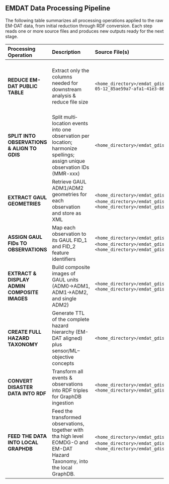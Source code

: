 ## EMDAT Data Processing Pipeline

The following table summarizes all processing operations applied to the raw EM-DAT data, from initial reduction through RDF conversion. Each step reads one or more source files and produces new outputs ready for the next stage.

| Processing Operation                                   | Description                                                                                                                  | Source File(s)                                                                                                                                                                                                    | Destination File(s)                                                                                                                            | Script Name / API          | Remarks                                                                                                                                                                                                                                          |
|:-------------------------------------------------------|:-----------------------------------------------------------------------------------------------------------------------------|:------------------------------------------------------------------------------------------------------------------------------------------------------------------------------------------------------------------|:------------------------------------------------------------------------------------------------------------------------------------------------|:---------------------------|:--------------------------------------------------------------------------------------------------------------------------------------------------------------------------------------------------------------------------------------------------|
| **REDUCE EM-DAT PUBLIC TABLE**                         | Extract only the columns needed for downstream analysis & reduce file size                                                   | `<home_directory>/emdat_gdis_semantic_connector/Data/public_emdat_custom_request_2024-05-12_85ae59a7-afa1-41e3-8642-596f53c2731a.xlsx`                                                                                                                       | `<home_directory>/emdat_gdis_semantic_connector/Data/public_emdat_reduced.xlsx`                                                                                                                     | `<home_directory>/emdat_gdis_semantic_connector/reduce_emdat.py`         | Retained columns:<br/>`DisNo., Classification Key, External IDs, Event Name, ISO, Country, Subregion, Region, Location, Origin, Associated Types, Latitude, Longitude, River Basin, Start Year, Start Month, Start Day, End Year, End Month, End Day, Admin Units (adm1_code, adm1_name, adm2_code, adm2_name), Entry Date, Last Update` |
| **SPLIT INTO OBSERVATIONS & ALIGN TO GDIS**            | Split multi‐location events into one observation per location; harmonize spellings; assign unique observation IDs (MMR-xxx) | `<home_directory>/emdat_gdis_semantic_connector/Data/public_emdat_reduced.xlsx`                                                                                                                                                                                       | `<home_directory>/emdat_gdis_semantic_connector/Data/public_emdat_gdis_aligned.xlsx`                                                                                                                | `<home_directory>/emdat_gdis_semantic_connector/emdat2gdis.py`           | 1. Fix spelling differences between sources<br/>2. Link observations by `DisNo.`<br/>3. Generate unique IDs (`MMR-xxx`)                                                                                                                       |
| **EXTRACT GAUL GEOMETRIES**                            | Retrieve GAUL ADM1/ADM2 geometries for each observation and store as XML                                                     | `<home_directory>/emdat_gdis_semantic_connector/Data/public_emdat_gdis_aligned.xlsx`,<br/>`<home_directory>/emdat_gdis_semantic_connector/Data/g2015_2014_1.xml`, </br> `<home_directory>/emdat_gdis_semantic_connector/Data/g2015_2014_2.xml`                                                                                                                                      | `<home_directory>/emdat_gdis_semantic_connector/Data/g2015_2014_1_geom_extract.xml`,<br/>`<home_directory>/emdat_gdis_semantic_connector/Data/g2015_2014_2_geom_extract.xml`,<br/>`<home_directory>/emdat_gdis_semantic_connector/Data/public_emdat_gdis_gaul_aligned.xlsx`                                      | `<home_directory>/emdat_gdis_semantic_connector/emdat_gdis2gaul.py`      | Writes one XML per GAUL level and a combined Excel with geometry references                                                                                                                                |
| **ASSIGN GAUL FIDs TO OBSERVATIONS**                   | Map each observation to its GAUL FID_1 and FID_2 feature identifiers                                                                 | `<home_directory>/emdat_gdis_semantic_connector/Data/g2015_2014_1_geom_extract.xml`,<br/>`<home_directory>/emdat_gdis_semantic_connector/Data/g2015_2014_2_geom_extract.xml`,<br/>`<home_directory>/emdat_gdis_semantic_connector/Data/public_emdat_gdis_gaul_aligned.xlsx`                                                                                                       | `<home_directory>/emdat_gdis_semantic_connector/Data/public_emdat_gdis_gaul_fids.xlsx`                                                                                                               | `<home_directory>/emdat_gdis_semantic_connector/emdat_gdis_gaul_fids.py` | Added columns:<br/>`Unique Code, FID_1, adm1_code, adm1_name, FID_2, adm2_code, adm2_name`                                                                                                                |
| **EXTRACT & DISPLAY ADMIN COMPOSITE IMAGES**           | Build composite images of GAUL units (ADM0→ADM1, ADM1→ADM2, and single ADM2)                                                  | `<home_directory>/emdat_gdis_semantic_connector/Data/g2015_2014_1.xml`, `<home_directory>/emdat_gdis_semantic_connector/Data/g2015_2014_2.xml`                                                                                                                                                                            | `<home_directory>/emdat_gdis_semantic_connector/Data/adm0_composite_maps/*.png`,<br/>`<home_directory>/emdat_gdis_semantic_connector/Data/adm1_composite_maps/*.png`,<br/>`<home_directory>/emdat_gdis_semantic_connector/Data/adm2_maps/*.png`                                               | `<home_directory>/emdat_gdis_semantic_connector/adm0_composite_map.py`<br/>`<home_directory>/emdat_gdis_semantic_connector/adm1_composite_map.py`<br/>`<home_directory>/emdat_gdis_semantic_connector/adm2_maps.py` | Produces one map per administrative unit level for visual QA                                                                                                                                         |
| **CREATE FULL HAZARD TAXONOMY**                        | Generate TTL of the complete hazard hierarchy (EM-DAT aligned) plus sensor/ML–objective concepts                             | `<home_directory>/emdat_gdis_semantic_connector/Data/classification_mapping.csv`                                                                                                                                                                                       | `<home_directory>/emdat_gdis_semantic_connector/Data/emdat_hazard_taxonomy.ttl`                                                                                                                            | `<home_directory>/emdat_gdis_semantic_connector/build_emdat_hazard_taxonomy.py` | Reads the canonical `key → group,subgroup,type,subtype` CSV and emits RDF classes & `rdfs:subClassOf` triples                                                                                         |
| **CONVERT DISASTER DATA INTO RDF**                     | Transform all events & observations into RDF triples for GraphDB ingestion                                                   | `<home_directory>/emdat_gdis_semantic_connector/Data/public_emdat_gdis_gaul_fids.xlsx`,<br/>`<home_directory>/emdat_gdis_semantic_connector/Data/classification_mapping.csv`                                                                                                                                                | `<home_directory>/emdat_gdis_semantic_connector/Data/emdat_gdis_gaul_observations.ttl`                                                                                                       | `<home_directory>/emdat_gdis_semantic_connector/observations2rdf_triples.py`  | Reads mapping CSV to assign `hasHazardGroup/Subgroup/Type/Subtype` and emits all event/observation triples (dates, locations, QA flags, GAUL links)                                                     |
| **FEED THE DATA INTO LOCAL GRAPHDB**                     | Feed the transformed observations, together with tha high level EOMDG-O and EM-DAT Hazard Taxonomy, into the local GraphDB.                                                   | `<home_directory>/emdat_gdis_semantic_connector/data/eomdg_ontology.ttl`,<br/>`<home_directory>/emdat_gdis_semantic_connector/data/emdat_hazard_taxonomy.ttl`, <br/>`<home_directory>/emdat_gdis_semantic_connector/data/emdat_gdis_gaul_observations.ttl`                                                                                                                                                | SPARQL endpoint at http://localhost:7200/repositories/eo_nh_kg                                                                                                      | `<home_directory>/emdat_gdis_semantic_connector/TBD.py`  | The loading order is the following: 1) eomdg_ontology.ttl 2) emdat_hazard_taxonomy.ttl 3)  emdat_gdis_gaul_observations.ttl     
